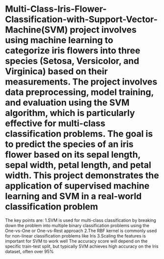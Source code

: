 # Multi-Class-Iris-Flower-Classification-with-Support-Vector-Machine(SVM) project involves using machine learning to categorize iris flowers into three species (Setosa, Versicolor, and Virginica) based on their measurements. The project involves data preprocessing, model training, and evaluation using the SVM algorithm, which is particularly effective for multi-class classification problems. The goal is to predict the species of an iris flower based on its sepal length, sepal width, petal length, and petal width. This project demonstrates the application of supervised machine learning and SVM in a real-world classification problem

The key points are:
1.SVM is used for multi-class classification by breaking down the problem into multiple binary classification problems using the One-vs-One or One-vs-Rest approach
2.The RBF kernel is commonly used for non-linear classification problems like Iris
3.Scaling the features is important for SVM to work well
The accuracy score will depend on the specific train-test split, but typically SVM achieves high accuracy on the Iris dataset, often over 95%

